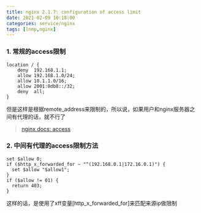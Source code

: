 ```yaml
---
title: nginx 2.1.7: configuration of access limit
date: 2021-02-09 10:18:00
categories: service/nginx
tags: [lnmp,nginx]
---
```


### 1. 常规的access限制
```
location / {
    deny  192.168.1.1;
    allow 192.168.1.0/24;
    allow 10.1.1.0/16;
    allow 2001:0db8::/32;
    deny  all;
}
```
但是这样是根据remote_address来限制的，所以说，如果用户和nginx服务器之间有代理的话，就不行了
>[nginx docs: access](http://nginx.org/en/docs/http/ngx_http_access_module.html)

### 2. 中间有代理的access限制方法
```
set $allow 0;
if ($http_x_forwarded_for ~ "^(192.168.0.1|172.16.0.1)") {
  set $allow "$allow1";
}
if ($allow != 01) {
  return 403;
}
```
这样的话，是使用了xff变量[http_x_forwarded_for]来匹配来源ip做限制